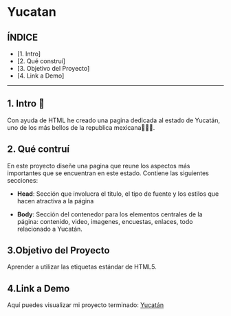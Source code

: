 # Yucatan

## **ÍNDICE**

* [1. Intro] 
* [2. Qué construí] 
* [3. Objetivo del Proyecto]
* [4. Link a Demo] 

****

## 1. Intro 🧐

Con ayuda de HTML he creado una pagina dedicada al estado de Yucatán, uno de los más bellos de la republica mexicana🙌👏🤓.

## 2. Qué contruí

En este proyecto diseñe una pagina que reune los aspectos más importantes que se encuentran en este estado. Contiene las siguientes secciones:

* **Head**: Sección que involucra el titulo, el tipo de fuente y los estilos que hacen atractiva a la página

* **Body**: Sección del contenedor para los elementos centrales de la página: contenido, video, imagenes, encuestas, enlaces, todo relacionado a Yucatán.

## 3.Objetivo del Proyecto

Aprender a utilizar las etiquetas estándar de HTML5.


## 4.Link a Demo

Aquí puedes visualizar mi proyecto terminado: [Yucatán](https:/yucatan.netlify.app/)
